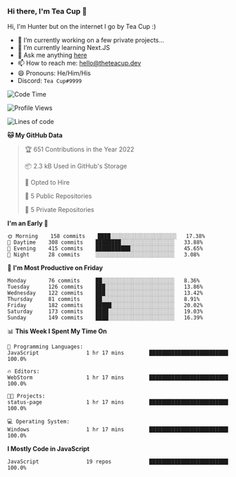 ### Hi there, I'm Tea Cup 👋 

Hi, I'm Hunter but on the internet I go by Tea Cup :)

- 🔭 I’m currently working on a few private projects...
- 🌱 I’m currently learning Next.JS
- 💬 Ask me anything [here](https://github.com/TheTeaCup/TheTeaCup/issues)
- 📫 How to reach me: [hello@theteacup.dev](mailto:hello@theteacup.dev)
- 😄 Pronouns: He/Him/His
- Discord: `Tea Cup#9999`

<!--START_SECTION:waka-->
![Code Time](http://img.shields.io/badge/Code%20Time-183%20hrs%2010%20mins-blue)

![Profile Views](http://img.shields.io/badge/Profile%20Views-81-blue)

![Lines of code](https://img.shields.io/badge/From%20Hello%20World%20I%27ve%20Written-70%20Thousand%20lines%20of%20code-blue)

**🐱 My GitHub Data** 

> 🏆 651 Contributions in the Year 2022
 > 
> 📦 2.3 kB Used in GitHub's Storage 
 > 
> 💼 Opted to Hire
 > 
> 📜 5 Public Repositories 
 > 
> 🔑 5 Private Repositories  
 > 
**I'm an Early 🐤** 

```text
🌞 Morning    158 commits    ████░░░░░░░░░░░░░░░░░░░░░   17.38% 
🌆 Daytime    308 commits    ████████░░░░░░░░░░░░░░░░░   33.88% 
🌃 Evening    415 commits    ███████████░░░░░░░░░░░░░░   45.65% 
🌙 Night      28 commits     ░░░░░░░░░░░░░░░░░░░░░░░░░   3.08%

```
📅 **I'm Most Productive on Friday** 

```text
Monday       76 commits     ██░░░░░░░░░░░░░░░░░░░░░░░   8.36% 
Tuesday      126 commits    ███░░░░░░░░░░░░░░░░░░░░░░   13.86% 
Wednesday    122 commits    ███░░░░░░░░░░░░░░░░░░░░░░   13.42% 
Thursday     81 commits     ██░░░░░░░░░░░░░░░░░░░░░░░   8.91% 
Friday       182 commits    █████░░░░░░░░░░░░░░░░░░░░   20.02% 
Saturday     173 commits    ████░░░░░░░░░░░░░░░░░░░░░   19.03% 
Sunday       149 commits    ████░░░░░░░░░░░░░░░░░░░░░   16.39%

```


📊 **This Week I Spent My Time On** 

```text
💬 Programming Languages: 
JavaScript               1 hr 17 mins        █████████████████████████   100.0%

🔥 Editors: 
WebStorm                 1 hr 17 mins        █████████████████████████   100.0%

🐱‍💻 Projects: 
status-page              1 hr 17 mins        █████████████████████████   100.0%

💻 Operating System: 
Windows                  1 hr 17 mins        █████████████████████████   100.0%

```

**I Mostly Code in JavaScript** 

```text
JavaScript               19 repos            █████████████████████████   100.0%

```



<!--END_SECTION:waka-->

